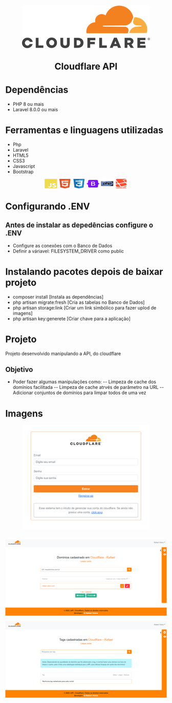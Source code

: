 
<div align="center" style="display: inline_block">
    <img align="center" alt="rafaeldevcode-cloudflare" height="auto" width="400" src="https://raw.githubusercontent.com/rafaeldevcode/cloudflare-api/main/public/images/logo.png">
</div>

<h1 align="center">Cloudflare API</h1>

# Dependências 
- PHP 8 ou mais
- Laravel 8.0.0 ou mais

##

# Ferramentas e linguagens utilizadas
- Php
- Laravel
- HTML5
- CSS3
- Javascript
- Bootstrap

<div align="center" style="display: inline_block">
  <img align="center" alt="rafaeldevcode-Js" height="30" width="40" src="https://raw.githubusercontent.com/devicons/devicon/master/icons/javascript/javascript-plain.svg">
  <img align="center" alt="rafaeldevcode-HTML" height="30" width="40" src="https://raw.githubusercontent.com/devicons/devicon/master/icons/html5/html5-original.svg">
  <img align="center" alt="rafaeldevcode-CSS" height="30" width="40" src="https://raw.githubusercontent.com/devicons/devicon/master/icons/css3/css3-original.svg">
  <img align="center" alt="rafaeldevcode-BOOTSTRAP" height="30" width="40" src="https://raw.githubusercontent.com/devicons/devicon/master/icons/bootstrap/bootstrap-original.svg">
  <img align="center" alt="rafaeldevcode-PHP" height="30" width="40" src="https://raw.githubusercontent.com/devicons/devicon/master/icons/php/php-original.svg">
  <img align="center" alt="rafaeldevcode-LARAVEL" height="30" width="40" src="https://raw.githubusercontent.com/devicons/devicon/master/icons/laravel/laravel-plain-wordmark.svg">
</div>

##

# Configurando .ENV

## Antes de instalar as depedências configure o .ENV

- Configure as conexões com o Banco de Dados
- Definir a váriavel: FILESYSTEM_DRIVER como public

##

# Instalando pacotes depois de baixar projeto

- composer install [Instala as dependências]
- php artisan migrate:fresh [Cria as tabelas no Banco de Dados]
- php artisan storage:link [Criar um link simbólico para fazer uplod de imagens]
- php artisan key:generete [Criar chave para a aplicação]

##

# Projeto

Projeto desenvolvido manipulando a API, do cloudflare

## Objetivo

- Poder fazer algumas manipulações como:
-- Limpeza de cache dos domínios facilitada
-- Limpeza de cache atrvés de parâmetro na URL
-- Adicionar conjuntos de domínios para limpar todos de uma vez

##

# Imagens

<div align="center" style="dispaly: inline-block;">
    <img align="center" alt="rafaeldevcode-login" height="auto" width="400" src="https://raw.githubusercontent.com/rafaeldevcode/cloudflare-api/main/public/images/painel-login.png">
</div>

##

<div align="center">
    <img align="center" alt="rafaeldevcode-dashboard" height="auto" width="800" src="https://raw.githubusercontent.com/rafaeldevcode/cloudflare-api/main/public/images/dashboard.png"><br><br>
    <img align="center" alt="rafaeldevcode-dashboard" height="auto" width="800" src="https://raw.githubusercontent.com/rafaeldevcode/cloudflare-api/main/public/images/dashboard-2.png">
</div>
